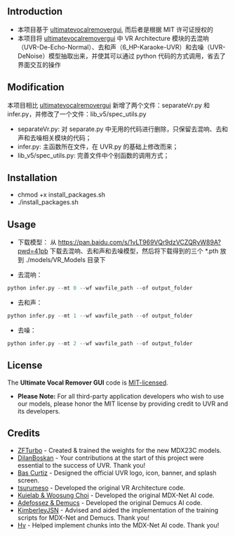 ## Introduction
- 本项目基于 [ultimatevocalremovergui](https://github.com/Anjok07/ultimatevocalremovergui), 而后者是根据 MIT 许可证授权的
- 本项目将 [ultimatevocalremovergui](https://github.com/Anjok07/ultimatevocalremovergui) 中 VR Architecture 模块的去混响（UVR-De-Echo-Normal）、去和声（6_HP-Karaoke-UVR）和去噪（UVR-DeNoise）模型抽取出来，并使其可以通过 python 代码的方式调用，省去了界面交互的操作
   
## Modification
本项目相比 [ultimatevocalremovergui](https://github.com/Anjok07/ultimatevocalremovergui) 新增了两个文件：separateVr\.py 和 infer\.py，并修改了一个文件：lib_v5/spec_utils.py
- separateVr\.py: 对 separate\.py 中无用的代码进行删除，只保留去混响、去和声和去噪相关模块的代码；
- infer\.py: 主函数所在文件，在 UVR\.py 的基础上修改而来；
- lib_v5/spec_utils.py: 完善文件中个别函数的调用方式；

## Installation
- chmod +x install_packages.sh
- ./install_packages.sh

## Usage
- 下载模型：
    从 https://pan.baidu.com/s/1vLT969VQr9dzVCZQRyW89A?pwd=41pb 下载去混响、去和声和去噪模型，然后将下载得到的三个 *.pth 放到 ./models/VR_Models 目录下

- 去混响：
```python
python infer.py --mt 0 --wf wavfile_path --of output_folder
```

- 去和声：
```python
python infer.py --mt 1 --wf wavfile_path --of output_folder
```

- 去噪：
```python
python infer.py --mt 2 --wf wavfile_path --of output_folder
```

## License
The **Ultimate Vocal Remover GUI** code is [MIT-licensed](https://github.com/Anjok07/ultimatevocalremovergui/blob/master/LICENSE).

- **Please Note:** For all third-party application developers who wish to use our models, please honor the MIT license by providing credit to UVR and its developers.

## Credits
- [ZFTurbo](https://github.com/ZFTurbo) - Created & trained the weights for the new MDX23C models. 
- [DilanBoskan](https://github.com/DilanBoskan) - Your contributions at the start of this project were essential to the success of UVR. Thank you!
- [Bas Curtiz](https://www.youtube.com/user/bascurtiz) - Designed the official UVR logo, icon, banner, and splash screen.
- [tsurumeso](https://github.com/tsurumeso) - Developed the original VR Architecture code. 
- [Kuielab & Woosung Choi](https://github.com/kuielab) - Developed the original MDX-Net AI code. 
- [Adefossez & Demucs](https://github.com/facebookresearch/demucs) - Developed the original Demucs AI code. 
- [KimberleyJSN](https://github.com/KimberleyJensen) - Advised and aided the implementation of the training scripts for MDX-Net and Demucs. Thank you!
- [Hv](https://github.com/NaJeongMo/Colab-for-MDX_B) - Helped implement chunks into the MDX-Net AI code. Thank you!